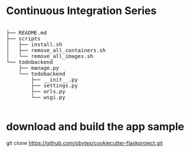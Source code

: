 
Continuous Integration Series
=============================

<pre>

├── README.md
├── scripts
│   ├── install.sh
│   ├── remove_all_containers.sh
│   └── remove_all_images.sh
└── todobackend
    ├── manage.py
    └── todobackend
        ├── __init__.py
        ├── settings.py
        ├── urls.py
        └── wsgi.py

</pre>



# download and build the app sample

git clone https://github.com/obytes/cookiecutter-flaskproject.git